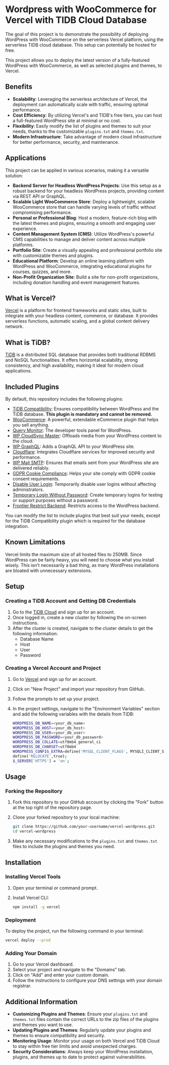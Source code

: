
# Wordpress with WooCommerce for Vercel with TIDB Cloud Database

The goal of this project is to demonstrate the possibility of deploying WordPress with WooCommerce on the serverless Vercel platform, using the serverless TIDB cloud database. This setup can potentially be hosted for free.

This project allows you to deploy the latest version of a fully-featured WordPress with WooCommerce, as well as selected plugins and themes, to Vercel.

## Benefits

- **Scalability**: Leveraging the serverless architecture of Vercel, the deployment can automatically scale with traffic, ensuring optimal performance.
- **Cost Efficiency**: By utilizing Vercel's and TIDB's free tiers, you can host a full-featured WordPress site at minimal or no cost.
- **Flexibility**: Easily modify the list of plugins and themes to suit your needs, thanks to the customizable `plugins.txt` and `themes.txt`.
- **Modern Infrastructure**: Take advantage of modern cloud infrastructure for better performance, security, and maintenance.

## Applications

This project can be applied in various scenarios, making it a versatile solution:

- **Backend Server for Headless WordPress Projects**: Use this setup as a robust backend for your headless WordPress projects, providing content via REST API or GraphQL.
- **Scalable Light WooCommerce Store**: Deploy a lightweight, scalable WooCommerce store that can handle varying levels of traffic without compromising performance.
- **Personal or Professional Blog**: Host a modern, feature-rich blog with the latest themes and plugins, ensuring a smooth and engaging user experience.
- **Content Management System (CMS)**: Utilize WordPress's powerful CMS capabilities to manage and deliver content across multiple platforms.
- **Portfolio Site**: Create a visually appealing and professional portfolio site with customizable themes and plugins.
- **Educational Platform**: Develop an online learning platform with WordPress and WooCommerce, integrating educational plugins for courses, quizzes, and more.
- **Non-Profit Organization Site**: Build a site for non-profit organizations, including donation handling and event management features.

## What is Vercel?

[Vercel](https://vercel.com/) is a platform for frontend frameworks and static sites, built to integrate with your headless content, commerce, or database. It provides serverless functions, automatic scaling, and a global content delivery network.

## What is TiDB?

[TiDB](https://www.pingcap.com/tidb-serverless/) is a distributed SQL database that provides both traditional RDBMS and NoSQL functionalities. It offers horizontal scalability, strong consistency, and high availability, making it ideal for modern cloud applications.

## Included Plugins

By default, this repository includes the following plugins:

- [TiDB Compatibility](https://wordpress.org/plugins/tidb-compatibility/): Ensures compatibility between WordPress and the TiDB database. **This plugin is mandatory and cannot be removed.**
- [WooCommerce](https://woocommerce.com/): A powerful, extendable eCommerce plugin that helps you sell anything.
- [Query Monitor](https://wordpress.org/plugins/query-monitor/): The developer tools panel for WordPress.
- [WP CloudSync Master](https://wordpress.org/plugins/wp-cloudsync/): Offloads media from your WordPress content to the cloud.
- [WP GraphQL](https://www.wpgraphql.com/): Adds a GraphQL API to your WordPress site.
- [Cloudflare](https://wordpress.org/plugins/cloudflare/): Integrates Cloudflare services for improved security and performance.
- [WP Mail SMTP](https://wordpress.org/plugins/wp-mail-smtp/): Ensures that emails sent from your WordPress site are delivered reliably.
- [GDPR Cookie Compliance](https://wordpress.org/plugins/gdpr-cookie-compliance/): Helps your site comply with GDPR cookie consent requirements.
- [Disable User Login](https://wordpress.org/plugins/disable-user-login/): Temporarily disable user logins without affecting administrators.
- [Temporary Login Without Password](https://wordpress.org/plugins/temporary-login-without-password/): Create temporary logins for testing or support purposes without a password.
- [Frontier Restrict Backend](https://wordpress.org/plugins/frontier-restrict-backend/): Restricts access to the WordPress backend.

You can modify the list to include plugins that best suit your needs, except for the TiDB Compatibility plugin which is required for the database integration.

## Known Limitations

Vercel limits the maximum size of all hosted files to 250MB. Since WordPress can be fairly heavy, you will need to choose what you install wisely. This isn't necessarily a bad thing, as many WordPress installations are bloated with unnecessary extensions.

## Setup

### Creating a TiDB Account and Getting DB Credentials

1. Go to the [TiDB Cloud](https://tidbcloud.com/) and sign up for an account.
2. Once logged in, create a new cluster by following the on-screen instructions.
3. After the cluster is created, navigate to the cluster details to get the following information:
    - Database Name
    - Host
    - User
    - Password

### Creating a Vercel Account and Project

1. Go to [Vercel](https://vercel.com/) and sign up for an account.
2. Click on "New Project" and import your repository from GitHub.
3. Follow the prompts to set up your project.
4. In the project settings, navigate to the "Environment Variables" section and add the following variables with the details from TiDB:

    ```sh
    WORDPRESS_DB_NAME=<your_db_name>
    WORDPRESS_DB_HOST=<your_db_host>
    WORDPRESS_DB_USER=<your_db_user>
    WORDPRESS_DB_PASSWORD=<your_db_password>
    WORDPRESS_DB_COLLATE=utf8mb4_general_ci
    WORDPRESS_DB_CHARSET=utf8mb4
    WORDPRESS_CONFIG_EXTRA=define('MYSQL_CLIENT_FLAGS', MYSQLI_CLIENT_SSL);
    define('RELOCATE',true);
    $_SERVER['HTTPS'] = 'on';
    ```

## Usage

### Forking the Repository

1. Fork this repository to your GitHub account by clicking the "Fork" button at the top right of the repository page.
2. Clone your forked repository to your local machine:

    ```sh
    git clone https://github.com/your-username/vercel-wordpress.git
    cd vercel-wordpress
    ```

3. Make any necessary modifications to the `plugins.txt` and `themes.txt` files to include the plugins and themes you need.

## Installation

### Installing Vercel Tools

1. Open your terminal or command prompt.
2. Install Vercel CLI:

    ```sh
    npm install -g vercel
    ```

### Deployment

To deploy the project, run the following command in your terminal:

```sh
vercel deploy --prod
```

### Adding Your Domain

1. Go to your Vercel dashboard.
2. Select your project and navigate to the "Domains" tab.
3. Click on "Add" and enter your custom domain.
4. Follow the instructions to configure your DNS settings with your domain registrar.

## Additional Information

- **Customizing Plugins and Themes**: Ensure your `plugins.txt` and `themes.txt` files contain the correct URLs to the zip files of the plugins and themes you want to use.
- **Updating Plugins and Themes**: Regularly update your plugins and themes to ensure compatibility and security.
- **Monitoring Usage**: Monitor your usage on both Vercel and TiDB Cloud to stay within free tier limits and avoid unexpected charges.
- **Security Considerations**: Always keep your WordPress installation, plugins, and themes up to date to protect against vulnerabilities.
